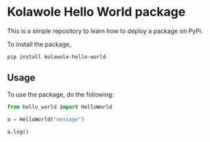 # Kolawole Hello World package

This is a simple repository to learn how to deploy a package on PyPi.

To install the package,

```shell
pip install kolawole-hello-world 
```

## Usage

To use the package, do the following: 

```python
from hello_world import HelloWorld

a = HelloWorld("message")

a.log()
```